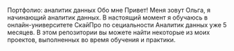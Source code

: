 Портфолио: аналитик данных
Обо мне
Привет! Меня зовут Ольга, я начинающий аналитик данных. В настоящий момент я обучаюсь в онлайн-университете СкайПро по сециальности Аналитик данных уже 5 месяцев. В этом репозитории вы можете найти некоторые из моих проектов, выполненных во время обучения и практики.

